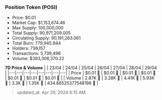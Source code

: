 
  ### Position Token (POSI)
  - Price: $0.01
  - Market Cap: $1,153,674.46
  - Max Supply: 100,000,000
  - Total Supply: 90,971,209.005
  - Circulating Supply: 90,191,263.061
  - Total Burn: 779,945.944
  - Holders: 736,157
  - Transactions: 5,739,496
  - Volume: $393,306,370.22

  **7D Price & Volume**
  | | 23&#x2F;04 | 24&#x2F;04 | 25&#x2F;04 | 26&#x2F;04 | 27&#x2F;04 | 28&#x2F;04 | 29&#x2F;04 |
  |---|---|---|---|---|---|---|---|
  | Price | $0.01 🔻 | $0.01 🔻 | $0.01 🔻 | $0.01 🔻 | $0.01 🔻 | $0.01 🚀 | $0.01 🔻 |
  | Volume | 2.87K 🔻 | 3.28K 🚀 | 4.41K 🚀 | 5.93K 🚀 | 3.3K 🔻 | 1.35K 🔻 | 434.86525377548196 🔻 |

  > updated_at: Apr 29, 2024 6:15 AM
